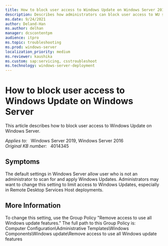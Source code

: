 ```yaml
---
title: How to block user access to Windows Update on Windows Server 2016
description: Describes how administrators can block user access to WU settings on Windows Server 2016.
ms.date: 9/24/2021
author: Deland-Han
ms.author: delhan
manager: dcscontentpm
audience: itpro
ms.topic: troubleshooting
ms.prod: windows-server
localization_priority: medium
ms.reviewer: kaushika
ms.custom: sap:servicing, csstroubleshoot
ms.technology: windows-server-deployment
---
```

# How to block user access to Windows Update on Windows Server

This article describes how to block user access to Windows Update on Windows Server.

_Applies to:_ &nbsp; Windows Server 2019, Windows Server 2016  
_Original KB number:_ &nbsp; 4014345

## Symptoms

The default settings in Windows Server allow user who is not an administrator to scan for and apply Windows Updates. Administrators may want to change this setting to limit access to Windows Updates, especially in Remote Desktop Services Host deployments.

## More Information

To change this setting, use the Group Policy "Remove access to use all Windows update features." The full path to this Group Policy is:  
Computer Configuration\\Administrative Templates\\Windows Components\\Windows update\\Remove access to use all Windows update features
